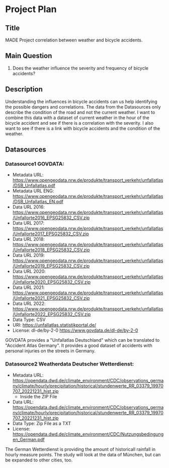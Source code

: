# Project Plan

## Title
<!-- Give your project a short title. -->
MADE Project correlation between weather and bicycle accidents.

## Main Question

<!-- Think about one main question you want to answer based on the data. -->
1. Does the weather influence the severity and frequency of bicycle accidents?

## Description

<!-- Describe your data science project in max. 200 words. Consider writing about why and how you attempt it. -->
Understanding the influences in bicycle accidents can us help identifying the possible dangers and correlations. 
The data from the Datasources only describe the condition of the road and not the current weather. 
I want to combine this data with a dataset of current weather in the hour of the bicycle accident and see if there is a correlation with the severity.
I also want to see if there is a link with bicycle accidents and the condition of the weather. 

## Datasources

<!-- Describe each datasources you plan to use in a section. Use the prefic "DatasourceX" where X is the id of the datasource. -->

### Datasource1 GOVDATA: 
* Metadata URL: https://www.opengeodata.nrw.de/produkte/transport_verkehr/unfallatlas/DSB_Unfallatlas.pdf
* Metadata URL ENG: https://www.opengeodata.nrw.de/produkte/transport_verkehr/unfallatlas/DSB_Unfallatlas_EN.pdf
* Data URL 2016: https://www.opengeodata.nrw.de/produkte/transport_verkehr/unfallatlas/Unfallorte2016_EPSG25832_CSV.zip
* Data URL 2017: https://www.opengeodata.nrw.de/produkte/transport_verkehr/unfallatlas/Unfallorte2017_EPSG25832_CSV.zip
* Data URL 2018: https://www.opengeodata.nrw.de/produkte/transport_verkehr/unfallatlas/Unfallorte2018_EPSG25832_CSV.zip
* Data URL 2019: https://www.opengeodata.nrw.de/produkte/transport_verkehr/unfallatlas/Unfallorte2019_EPSG25832_CSV.zip
* Data URL 2020: https://www.opengeodata.nrw.de/produkte/transport_verkehr/unfallatlas/Unfallorte2020_EPSG25832_CSV.zip
* Data URL 2021: https://www.opengeodata.nrw.de/produkte/transport_verkehr/unfallatlas/Unfallorte2021_EPSG25832_CSV.zip
* Data URL 2022: https://www.opengeodata.nrw.de/produkte/transport_verkehr/unfallatlas/Unfallorte2022_EPSG25832_CSV.zip
* Data Type: CSV
* URI: https://unfallatlas.statistikportal.de/
* License: dl-de/by-2-0 https://www.govdata.de/dl-de/by-2-0

GOVDATA provides a "Unfallatlas Deutschland" which can be translated to "Accident Atlas Germany". It provides a good dataset of accidents with personal injuries on the streets in Germany.

### Datasource2 Weatherdata Deutscher Wetterdienst:
* Metadata URL: https://opendata.dwd.de/climate_environment/CDC/observations_germany/climate/hourly/precipitation/historical/stundenwerte_RR_03379_19970707_20221231_hist.zip
  * Inside the ZIP File
* Data URL: https://opendata.dwd.de/climate_environment/CDC/observations_germany/climate/hourly/precipitation/historical/stundenwerte_RR_03379_19970707_20221231_hist.zip
* Data Type: Zip File as a TXT
* License: https://opendata.dwd.de/climate_environment/CDC/Nutzungsbedingungen_German.pdf

The German Wetterdienst is providing the amount of historicall rainfall in hourly measure points. The study will look at the data of München, but can be expanded to other cities, too.